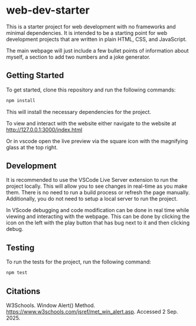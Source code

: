 # web-dev-starter

This is a starter project for web development with no frameworks and minimal
dependencies. It is intended to be a starting point for web development projects
that are written in plain HTML, CSS, and JavaScript.

The main webpage will just include a few bullet points of information about myself, a section to add two numbers and a joke generator.



## Getting Started

To get started, clone this repository and run the following commands:

```bash
npm install
```
This will install the necessary dependencies for the project.

To view and interact with the website either navigate to the website at
http://127.0.0.1:3000/index.html

Or in vscode open the live preview via the square icon with the magnifying glass at the top right.

## Development

It is recommended to use the VSCode Live Server extension to run the project
locally. This will allow you to see changes in real-time as you make them. There
is no need to run a build process or refresh the page manually. Additionally,
you do not need to setup a local server to run the project.

In VScode debugging and code modification can be done in real time while viewing and interacting with the webpage. This can be done by clicking the icon on the left with the play button that has bug next to it and then clicking debug.

## Testing

To run the tests for the project, run the following command:

```bash
npm test
```

## Citations

W3Schools. Window Alert() Method. https://www.w3schools.com/jsref/met_win_alert.asp. Accessed 2 Sep. 2025.
